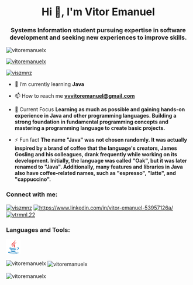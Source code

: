 <h1 align="center">Hi 👋, I'm Vitor Emanuel</h1>
<h3 align="center">Systems Information student pursuing expertise in software development and seeking new experiences to improve skills.</h3>

<p align="left"> <img src="https://komarev.com/ghpvc/?username=vitoremanuelx&label=Profile%20views&color=0e75b6&style=flat" alt="vitoremanuelx" /> </p>

<p align="left"> <a href="https://github.com/ryo-ma/github-profile-trophy"><img src="https://github-profile-trophy.vercel.app/?username=vitoremanuelx" alt="vitoremanuelx" /></a> </p>

<p align="left"> <a href="https://twitter.com/viszmnz" target="blank"><img src="https://img.shields.io/twitter/follow/viszmnz?logo=twitter&style=for-the-badge" alt="viszmnz" /></a> </p>

- 🌱 I’m currently learning **Java**

- 📫 How to reach me **vvvitoremanuel@gmail.com**

- 🔭 Current Focus **Learning as much as possible and gaining hands-on experience in Java and other programming languages.
Building a strong foundation in fundamental programming concepts and mastering a programming language to create basic projects.**

- ⚡ Fun fact **The name "Java" was not chosen randomly. It was actually inspired by a brand of coffee that the language's creators, James Gosling and his colleagues, drank frequently while working on its development. Initially, the language was called "Oak", but it was later renamed to "Java". Additionally, many features and libraries in Java also have coffee-related names, such as "espresso", "latte", and "cappuccino".**

<h3 align="left">Connect with me:</h3>
<p align="left">
<a href="https://twitter.com/viszmnz" target="blank"><img align="center" src="https://raw.githubusercontent.com/rahuldkjain/github-profile-readme-generator/master/src/images/icons/Social/twitter.svg" alt="viszmnz" height="30" width="40" /></a>
<a href="https://linkedin.com/in/https://www.linkedin.com/in/vitor-emanuel-53957126a/" target="blank"><img align="center" src="https://raw.githubusercontent.com/rahuldkjain/github-profile-readme-generator/master/src/images/icons/Social/linked-in-alt.svg" alt="https://www.linkedin.com/in/vitor-emanuel-53957126a/" height="30" width="40" /></a>
<a href="https://instagram.com/vtrmnl.22" target="blank"><img align="center" src="https://raw.githubusercontent.com/rahuldkjain/github-profile-readme-generator/master/src/images/icons/Social/instagram.svg" alt="vtrmnl.22" height="30" width="40" /></a>
</p>

<h3 align="left">Languages and Tools:</h3>
<p align="left"> <a href="https://www.java.com" target="_blank" rel="noreferrer"> <img src="https://raw.githubusercontent.com/devicons/devicon/master/icons/java/java-original.svg" alt="java" width="40" height="40"/> </a> </p>

<p><img align="left" src="https://github-readme-stats.vercel.app/api/top-langs?username=vitoremanuelx&show_icons=true&locale=en&layout=compact" alt="vitoremanuelx" /></p>

<p>&nbsp;<img align="center" src="https://github-readme-stats.vercel.app/api?username=vitoremanuelx&show_icons=true&locale=en" alt="vitoremanuelx" /></p>
<p><img align="center" src="https://github-readme-streak-stats.herokuapp.com/?user=vitoremanuelx&" alt="vitoremanuelx" /></p>

